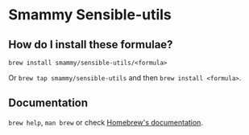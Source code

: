 # Smammy Sensible-utils

## How do I install these formulae?

`brew install smammy/sensible-utils/<formula>`

Or `brew tap smammy/sensible-utils` and then `brew install <formula>`.

## Documentation

`brew help`, `man brew` or check [Homebrew's documentation](https://docs.brew.sh).
